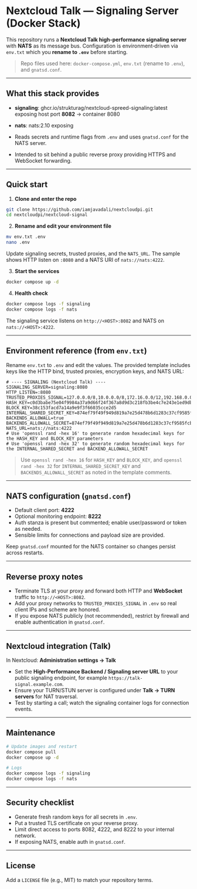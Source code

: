 # Nextcloud Talk — Signaling Server (Docker Stack)

This repository runs a **Nextcloud Talk high‑performance signaling server** with **NATS** as its message bus. Configuration is environment‑driven via `env.txt` which you **rename to `.env`** before starting.

> Repo files used here: `docker-compose.yml`, `env.txt` (rename to `.env`), and `gnatsd.conf`.

---

## What this stack provides

- **signaling**: ghcr.io/strukturag/nextcloud-spreed-signaling:latest exposing host port **8082** → container 8080
- **nats**: nats:2.10 exposing

- Reads secrets and runtime flags from `.env` and uses `gnatsd.conf` for the NATS server.
- Intended to sit behind a public reverse proxy providing HTTPS and WebSocket forwarding.

---

## Quick start

1) **Clone and enter the repo**
```bash
git clone https://github.com/iamjavadali/nextcloudpi.git
cd nextcloudpi/nextcloud-signal
```

2) **Rename and edit your environment file**
```bash
mv env.txt .env
nano .env
```
Update signaling secrets, trusted proxies, and the `NATS_URL`. The sample shows HTTP listen on `:8080` and a NATS URI of `nats://nats:4222`.

3) **Start the services**
```bash
docker compose up -d
```

4) **Health check**
```bash
docker compose logs -f signaling
docker compose logs -f nats
```

The signaling service listens on `http://<HOST>:8082` and NATS on `nats://<HOST>:4222`.

---

## Environment reference (from `env.txt`)

Rename `env.txt` to `.env` and edit the values. The provided template includes keys like the HTTP bind, trusted proxies, encryption keys, and NATS URL:

```dotenv
# ---- SIGNALING (Nextcloud Talk) ----
SIGNALING_SERVER=signaling:8080
HTTP_LISTEN=:8080
TRUSTED_PROXIES_SIGNAL=127.0.0.0/8,10.0.0.0/8,172.16.0.0/12,192.168.0.0/16
HASH_KEY=c0d3babe75e04f9984a37a9d66f24f367a8d9d3c218fb3be4c7e243e1ed9db42
BLOCK_KEY=38c153facd7a14a9e9f3f66035cce2d5
INTERNAL_SHARED_SECRET_KEY=874ef79f49f949d819a7e25d478b6d1283c37cf9585fcb0e3bb4740cfe77a84f
BACKENDS_ALLOWALL=true
BACKENDS_ALLOWALL_SECRET=874ef79f49f949d819a7e25d478b6d1283c37cf9585fcb0e3bb4740cfe77a84f
NATS_URL=nats://nats:4222
# Use 'openssl rand -hex 16' to generate random hexadecimal keys for the HASH_KEY and BLOCK_KEY parameters
# Use 'openssl rand -hex 32' to generate random hexadecimal keys for the INTERNAL_SHARED_SECRET and BACKEND_ALLOWALL_SECRET
```

> Use `openssl rand -hex 16` for `HASH_KEY` and `BLOCK_KEY`, and `openssl rand -hex 32` for `INTERNAL_SHARED_SECRET_KEY` and `BACKENDS_ALLOWALL_SECRET` as noted in the template comments.

---

## NATS configuration (`gnatsd.conf`)

- Default client port: **4222**
- Optional monitoring endpoint: **8222**
- Auth stanza is present but commented; enable user/password or token as needed.
- Sensible limits for connections and payload size are provided.

Keep `gnatsd.conf` mounted for the NATS container so changes persist across restarts.

---

## Reverse proxy notes

- Terminate TLS at your proxy and forward both HTTP and **WebSocket** traffic to `http://<HOST>:8082`.
- Add your proxy networks to `TRUSTED_PROXIES_SIGNAL` in `.env` so real client IPs and scheme are honored.
- If you expose NATS publicly (not recommended), restrict by firewall and enable authentication in `gnatsd.conf`.

---

## Nextcloud integration (Talk)

In Nextcloud: **Administration settings → Talk**

- Set the **High‑Performance Backend / Signaling server URL** to your public signaling endpoint, for example `https://talk-signal.example.com`.
- Ensure your TURN/STUN server is configured under **Talk → TURN servers** for NAT traversal.
- Test by starting a call; watch the signaling container logs for connection events.

---

## Maintenance

```bash
# Update images and restart
docker compose pull
docker compose up -d

# Logs
docker compose logs -f signaling
docker compose logs -f nats
```

---

## Security checklist

- Generate fresh random keys for all secrets in `.env`.
- Put a trusted TLS certificate on your reverse proxy.
- Limit direct access to ports 8082, 4222, and 8222 to your internal network.
- If exposing NATS, enable auth in `gnatsd.conf`.

---

## License

Add a `LICENSE` file (e.g., MIT) to match your repository terms.
